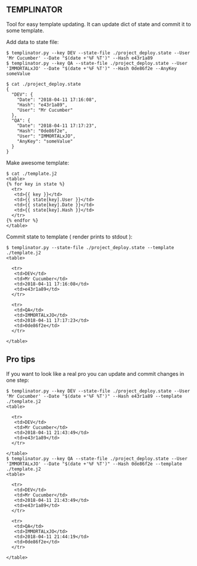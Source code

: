 ## TEMPLINATOR

Tool for easy template updating. It can update dict of state and commit it to some template.

Add data to state file:
```
$ templinator.py --key DEV --state-file ./project_deploy.state --User 'Mr Cucumber' --Date "$(date +'%F %T')" --Hash e43r1a89
$ templinator.py --key QA --state-file ./project_deploy.state --User 'IMMORTALxJO' --Date "$(date +'%F %T')" --Hash 0de86f2e --AnyKey someValue

$ cat ./project_deploy.state 
{
  "DEV": {
    "Date": "2018-04-11 17:16:08",
    "Hash": "e43r1a89",
    "User": "Mr Cucumber"
  },
  "QA": {
    "Date": "2018-04-11 17:17:23",
    "Hash": "0de86f2e",
    "User": "IMMORTALxJO",
    "AnyKey": "someValue"
  }
}
```

Make awesome template:
```
$ cat ./template.j2
<table>
{% for key in state %}
  <tr>
   <td>{{ key }}</td>
   <td>{{ state[key].User }}</td>
   <td>{{ state[key].Date }}</td>
   <td>{{ state[key].Hash }}</td>
  </tr>
{% endfor %}
</table>
```

Commit state to template ( render prints to stdout ):
```
$ templinator.py --state-file ./project_deploy.state --template ./template.j2
<table>

  <tr>
   <td>DEV</td>
   <td>Mr Cucumber</td>
   <td>2018-04-11 17:16:08</td>
   <td>e43r1a89</td>
  </tr>

  <tr>
   <td>QA</td>
   <td>IMMORTALxJO</td>
   <td>2018-04-11 17:17:23</td>
   <td>0de86f2e</td>
  </tr>

</table>
```

## Pro tips

If you want to look like a real pro you can update and commit changes in one step:
```
$ templinator.py --key DEV --state-file ./project_deploy.state --User 'Mr Cucumber' --Date "$(date +'%F %T')" --Hash e43r1a89 --template ./template.j2 
<table>

  <tr>
   <td>DEV</td>
   <td>Mr Cucumber</td>
   <td>2018-04-11 21:43:49</td>
   <td>e43r1a89</td>
  </tr>

</table>
$ templinator.py --key QA --state-file ./project_deploy.state --User 'IMMORTALxJO' --Date "$(date +'%F %T')" --Hash 0de86f2e --template ./template.j2 
<table>

  <tr>
   <td>DEV</td>
   <td>Mr Cucumber</td>
   <td>2018-04-11 21:43:49</td>
   <td>e43r1a89</td>
  </tr>

  <tr>
   <td>QA</td>
   <td>IMMORTALxJO</td>
   <td>2018-04-11 21:44:19</td>
   <td>0de86f2e</td>
  </tr>

</table>

```